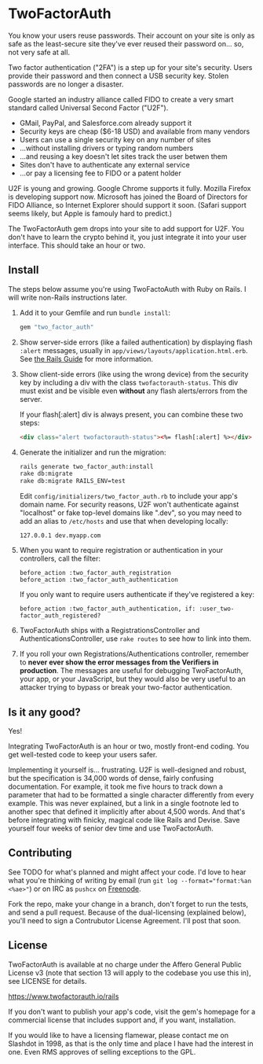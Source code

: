 TwoFactorAuth
=============

You know your users reuse passwords. Their account on your site is only as
safe as the least-secure site they've ever reused their password on... so, not
very safe at all.

Two factor authentication ("2FA") is a step up for your site's security. Users
provide their password and then connect a USB security key. Stolen passwords are
no longer a disaster.

Google started an industry alliance called FIDO to create a very smart standard
called Universal Second Factor ("U2F").

 * GMail, PayPal, and Salesforce.com already support it
 * Security keys are cheap ($6-18 USD) and available from many vendors
 * Users can use a single security key on any number of sites
 * ...without installing drivers or typing random numbers
 * ...and reusing a key doesn't let sites track the user betwen them
 * Sites don't have to authenticate any external service
 * ...or pay a licensing fee to FIDO or a patent holder

U2F is young and growing. Google Chrome supports it fully. Mozilla Firefox is
developing support now. Microsoft has joined the Board of Directors for FIDO
Alliance, so Internet Explorer should support it soon. (Safari support seems
likely, but Apple is famouly hard to predict.)

The TwoFactorAuth gem drops into your site to add support for U2F. You don't
have to learn the crypto behind it, you just integrate it into your user
interface. This should take an hour or two.

Install
-------

The steps below assume you're using TwoFactoAuth with Ruby on Rails. I will
write non-Rails instructions later.

1.  Add it to your Gemfile and run `bundle install`:

    ```ruby
    gem "two_factor_auth"
    ```

2.  Show server-side errors (like a failed authentication) by displaying flash
    `:alert` messages, usually in `app/views/layouts/application.html.erb`. See
    [the Rails Guide](http://guides.rubyonrails.org/action_controller_overview.html#the-flash)
    for more information.

3.  Show client-side errors (like using the wrong device) from the security key
    by including a div with the class `twofactorauth-status`. This div must exist
    and be visible even **without** any flash alerts/errors from the server.

    If your flash[:alert] div is always present, you can combine these two steps:

    ```html
    <div class="alert twofactorauth-status"><%= flash[:alert] %></div>
    ```

4.  Generate the initializer and run the migration:

    ```bash
    rails generate two_factor_auth:install
    rake db:migrate
    rake db:migrate RAILS_ENV=test
    ```

    Edit `config/initializers/two_factor_auth.rb` to include your app's domain
    name. For security reasons, U2F won't authenticate against "localhost" or
    fake top-level domains like ".dev", so you may need to add an alias to
    `/etc/hosts` and use that when developing locally:

    ```
    127.0.0.1 dev.myapp.com
    ```

5.  When you want to require registration or authentication in your
    controllers, call the filter:

    ```
    before_action :two_factor_auth_registration
    before_action :two_factor_auth_authentication
    ```

    If you only want to require users authenticate if they've registered a key:

    ```
    before_action :two_factor_auth_authentication, if: :user_two-factor_auth_registered?
    ```

6.  TwoFactorAuth ships with a RegistrationsController and AuthenticationsController,
    use `rake routes` to see how to link into them.

7.  If you roll your own Registrations/Authentications controller, remember to
    **never ever show the error messages from the Verifiers in production**. The
    messages are useful for debugging TwoFactorAuth, your app, or your
    JavaScript, but they would also be very useful to an attacker trying to
    bypass or break your two-factor authentication.

Is it any good?
---------------

Yes!

Integrating TwoFactorAuth is an hour or two, mostly front-end coding. You get
well-tested code to keep your users safer.

Implementing it yourself is... frustrating. U2F is well-designed and robust, but
the specification is 34,000 words of dense, fairly confusing documentation. For
example, it took me five hours to track down a parameter that had to be
formatted a single character differently from every example. This was never
explained, but a link in a single footnote led to another spec that defined it
implicitly after about 4,500 words. And that's before integrating with finicky,
magical code like Rails and Devise. Save yourself four weeks of senior dev time
and use TwoFactorAuth.

Contributing
------------

See TODO for what's planned and might affect your code. I'd love to hear what
you're thinking of writing by email (run `git log --format="format:%an <%ae>"`)
or on IRC as `pushcx` on [Freenode](https://freenode.net).

Fork the repo, make your change in a branch, don't forget to run the tests, and
send a pull request. Because of the dual-licensing (explained below), you'll
need to sign a Contrubutor License Agreement. I'll post that soon.

License
-------

TwoFactorAuth is available at no charge under the Affero General Public
License v3 (note that section 13 will apply to the codebase you use this in),
see LICENSE for details.

https://www.twofactorauth.io/rails

If you don't want to publish your app's code, visit the gem's homepage for a
commercial license that includes support and, if you want, installation.

If you would like to have a licensing flamewar, please contact me on Slashdot
in 1998, as that is the only time and place I have had the interest in one.
Even RMS approves of selling exceptions to the GPL.

